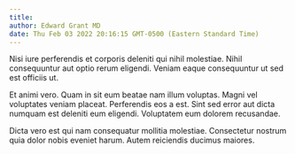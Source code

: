 ```yaml
---
title: 
author: Edward Grant MD
date: Thu Feb 03 2022 20:16:15 GMT-0500 (Eastern Standard Time)
---
```

Nisi iure perferendis et corporis deleniti qui nihil molestiae. Nihil consequuntur aut optio rerum eligendi. Veniam eaque consequuntur ut sed est officiis ut.

 Et animi vero. Quam in sit eum beatae nam illum voluptas. Magni vel voluptates veniam placeat. Perferendis eos a est. Sint sed error aut dicta numquam est deleniti eum eligendi. Voluptatem eum dolorem recusandae.

 Dicta vero est qui nam consequatur mollitia molestiae. Consectetur nostrum quia dolor nobis eveniet harum. Autem reiciendis ducimus maiores.